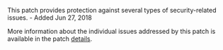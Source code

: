 This patch provides protection against several types of security-related issues. - Added Jun 27, 2018

More information about the individual issues addressed by this patch is available in the patch [details](https://magento.com/security/patches/supee-10752).
